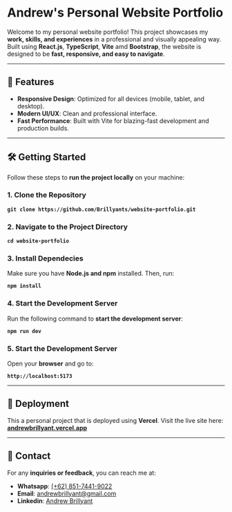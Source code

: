 # Andrew's Personal Website Portfolio

Welcome to my personal website portfolio! This project showcases my **work, skills, and experiences** in a professional and visually appealing way. Built using **React.js**, **TypeScript**, **Vite** amd **Bootstrap**, the website is designed to be **fast, responsive, and easy to navigate**.

---

## 🚀 Features
- **Responsive Design**: Optimized for all devices (mobile, tablet, and desktop).
- **Modern UI/UX**: Clean and professional interface.
- **Fast Performance**: Built with Vite for blazing-fast development and production builds.

---

## 🛠️ Getting Started
Follow these steps to **run the project locally** on your machine:

### 1. Clone the Repository
**```git clone https://github.com/Brillyants/website-portfolio.git```**

### 2. Navigate to the Project Directory
**```cd website-portfolio```**

### 3. Install Dependecies
Make sure you have **Node.js and npm** installed. Then, run:

**```npm install```**
### 4. Start the Development Server
Run the following command to **start the development server**:

**```npm run dev```**
### 5. Start the Development Server
Open your **browser** and go to:

**```http://localhost:5173```**

---

## 📂 Deployment
This a personal project that is deployed using **Vercel**. Visit the live site here: **[andrewbrillyant.vercel.app](https://andrewbrillyant.vercel.app/)**

---

## 📧 Contact
For any **inquiries or feedback**, you can reach me at:
- **Whatsapp**: [(+62) 851-7441-9022](http://wa.me/6285174419022)
- **Email**: andrewbrillyant@gmail.com
- **Linkedin**: [Andrew Brillyant](https://www.linkedin.com/in/andrew-brillyant/)
